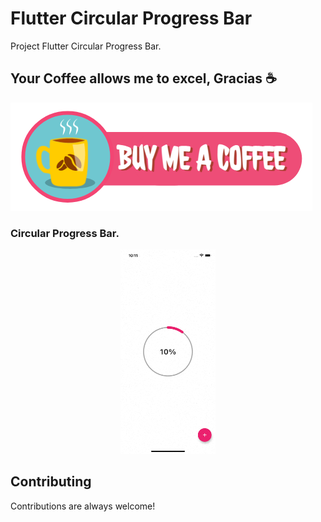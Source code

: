 # Flutter Circular Progress Bar

Project Flutter Circular Progress Bar.


## Your Coffee allows me to excel, Gracias ☕

<a href="https://www.buymeacoffee.com/adamkif" target="_blank" rel="noopener noreferrer"><img src="https://github.com/adam-kif/SwiftUI-Loading-Animation/blob/main/Screenshot/BuyMeACoffee.png" alt="Buy Me A Coffee" /></a>

### Circular Progress Bar.
<div align="center" width="100%">

 <img width="30%" src="https://github.com/adamkif/Flutter_Circular_Progress_Bar/blob/master/Screenshot/CircularProgressBar.gif"
      alt="Circular Progress Bar">
</div>

## Contributing

Contributions are always welcome!